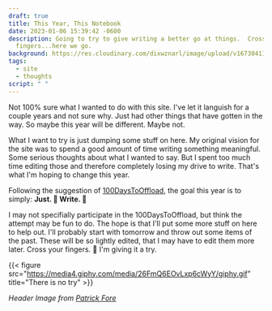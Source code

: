 ```yaml
---
draft: true
title: This Year, This Notebook
date: 2023-01-06 15:39:42 -0600
description: Going to try to give writing a better go at things.  Cross your
  fingers...here we go.
background: https://res.cloudinary.com/dixwznarl/image/upload/v1673041131/notebook/writing-typewriter.jpg
tags:
  - site
  - thoughts
script: " "
---
```

N﻿ot 100% sure what I wanted to do with this site.  I've let it languish for a couple years and not sure why.  Just had other things that have gotten in the way. So maybe this year will be different.  Maybe not.

What I want to try is just dumping some stuff on here.  My original vision for the site was to spend a good amount of time writing something meaningful.  Some serious thoughts about what I wanted to say.  But I spent too much time editing those and therefore completely losing my drive to write.  That's what I'm hoping to change this year.

F﻿ollowing the suggestion of [100DaysToOffload](https://100daystooffload.com), the goal this year is to simply: **Just. 👏 Write. 👏**

I﻿ may not specifially participate in the 100DaysToOffload, but think the attempt may be fun to do. The hope is that I'll put some more stuff on here to help out.  I'll probably start with tomorrow and throw out some items of the past.  These will be so lightly edited, that I may have to edit them more later.  Cross your fingers. 🤞 I'm giving it a try.

{﻿{< figure src="https://media4.giphy.com/media/26FmQ6EOvLxp6cWyY/giphy.gif" title="There is no try" >}}

*H﻿eader Image from [Patrick Fore](https://unsplash.com/@patrickian4)*